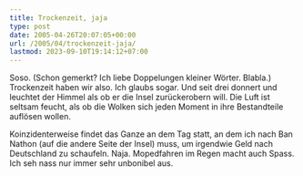 ```yaml
---
title: Trockenzeit, jaja
type: post
date: 2005-04-26T20:07:05+00:00
url: /2005/04/trockenzeit-jaja/
lastmod: 2023-09-10T19:14:12+07:00
---
```

Soso. (Schon gemerkt? Ich liebe Doppelungen kleiner Wörter. Blabla.) Trockenzeit haben wir also. Ich glaubs sogar. Und seit drei donnert und leuchtet der Himmel als ob er die Insel zurückerobern will. Die Luft ist seltsam feucht, als ob die Wolken sich jeden Moment in ihre Bestandteile auflösen wollen.

Koinzidenterweise findet das Ganze an dem Tag statt, an dem ich nach Ban Nathon (auf die andere Seite der Insel) muss, um irgendwie Geld nach Deutschland zu schaufeln. Naja. Mopedfahren im Regen macht auch Spass. Ich seh nass nur immer sehr unbonibel aus.
